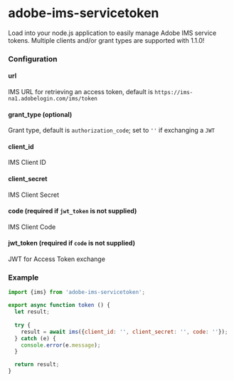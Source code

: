 # adobe-ims-servicetoken
Load into your node.js application to easily manage Adobe IMS service tokens. Multiple clients and/or grant types are supported with 1.1.0!

### Configuration
#### url
IMS URL for retrieving an access token, default is `https://ims-na1.adobelogin.com/ims/token`

#### grant_type (optional)
Grant type, default is `authorization_code`; set to `''` if exchanging a `JWT`

#### client_id
IMS Client ID

#### client_secret
IMS Client Secret

#### code (required if `jwt_token` is not supplied)
IMS Client Code

#### jwt_token (required if `code` is not supplied)
JWT for Access Token exchange

### Example
```javascript
import {ims} from 'adobe-ims-servicetoken';

export async function token () {
  let result;
  
  try {
    result = await ims({client_id: '', client_secret: '', code: ''});
  } catch (e) {
    console.error(e.message);
  }

  return result;
}
```
